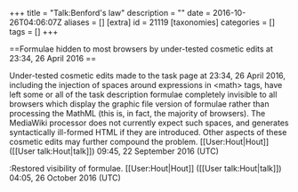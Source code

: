 +++
title = "Talk:Benford's law"
description = ""
date = 2016-10-26T04:06:07Z
aliases = []
[extra]
id = 21119
[taxonomies]
categories = []
tags = []
+++

==Formulae hidden to most browsers by under-tested cosmetic edits at 23:34, 26 April 2016 ==

Under-tested cosmetic edits made to the task page at 23:34, 26 April 2016, including the injection of spaces around expressions in &lt;math&gt; tags, have left some or all of the task description formulae completely invisible to all browsers which display the graphic file version of formulae rather than processing the MathML (this is, in fact, the majority of browsers). The MediaWiki processor does not currently expect such spaces, and generates syntactically ill-formed HTML if they are introduced. Other aspects of these cosmetic edits may further compound the problem. [[User:Hout|Hout]] ([[User talk:Hout|talk]]) 09:45, 22 September 2016 (UTC)

:Restored visibility of formulae. [[User:Hout|Hout]] ([[User talk:Hout|talk]]) 04:05, 26 October 2016 (UTC)
